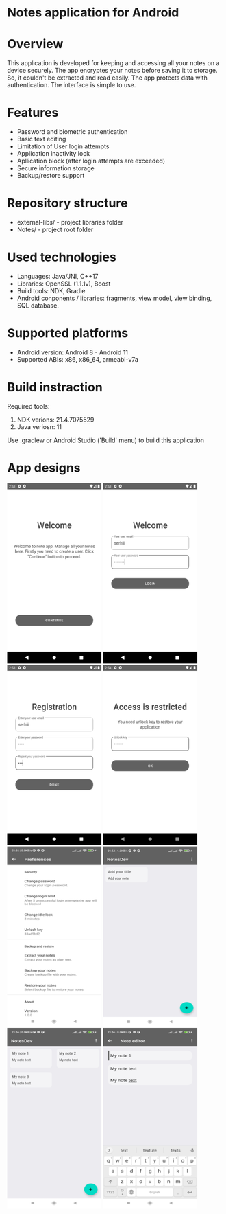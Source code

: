 # Notes application for Android

# Overview

This application is developed for keeping and accessing all your notes on a device securely. 
The app encryptes your notes before saving it to storage. So, it couldn't be extracted and read easily. The app protects data with authentication. 
The interface is simple to use.

# Features

- Password and biometric authentication
- Basic text editing
- Limitation of User login attempts
- Application inactivity lock
- Apllication block (after login attempts are exceeded)
- Secure information storage
- Backup/restore support

# Repository structure

- external-libs/ - project libraries folder
- Notes/ - project root folder

# Used technologies

- Languages: Java/JNI, C++17
- Libraries: OpenSSL (1.1.1v), Boost
- Build tools: NDK, Gradle
- Android conponents / libraries: fragments, view model, view binding, SQL database.

# Supported platforms

- Android version: Android 8 - Android 11
- Supported ABIs: x86, x86_64, armeabi-v7a

# Build instraction

Required tools:

1) NDK verions: 21.4.7075529
2) Java veriosn: 11

Use .gradlew or Android Studio ('Build' menu) to build this application

# App designs

<img src="images/Screenshot_1.jpg" height="420" width="220"> <img src="images/Screenshot_2.jpg" height="420" width="220">
<img src="images/Screenshot_7.jpg" height="420" width="220"> <img src="images/Screenshot_4.jpg" height="420" width="220"> 
<img src="images/Screenshot_5.jpg" height="420" width="220"> <img src="images/Screenshot_6.jpg" height="420" width="220">
<img src="images/Screenshot_3.jpg" height="420" width="220"> <img src="images/Screenshot_8.jpg" height="420" width="220">
